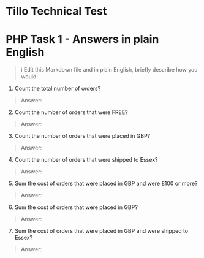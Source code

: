 # Tillo Technical Test
# PHP Task 1 - Answers in plain English

> :information_source: Edit this Markdown file and in plain English, briefly describe how you would:

1. Count the total number of orders?

> Answer: 

2. Count the number of orders that were FREE?

> Answer: 

3. Count the number of orders that were placed in GBP?

> Answer: 

4. Count the number of orders that were shipped to Essex?

> Answer: 

5. Sum the cost of orders that were placed in GBP and were £100 or more?

> Answer: 

6. Sum the cost of orders that were placed in GBP?

> Answer: 

7. Sum the cost of orders that were placed in GBP and were shipped to Essex?

> Answer: 
